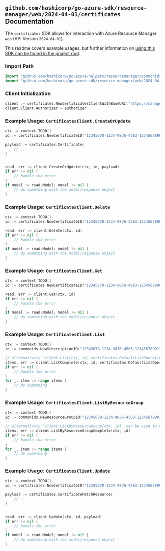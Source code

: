 
## `github.com/hashicorp/go-azure-sdk/resource-manager/web/2024-04-01/certificates` Documentation

The `certificates` SDK allows for interaction with Azure Resource Manager `web` (API Version `2024-04-01`).

This readme covers example usages, but further information on [using this SDK can be found in the project root](https://github.com/hashicorp/go-azure-sdk/tree/main/docs).

### Import Path

```go
import "github.com/hashicorp/go-azure-helpers/resourcemanager/commonids"
import "github.com/hashicorp/go-azure-sdk/resource-manager/web/2024-04-01/certificates"
```


### Client Initialization

```go
client := certificates.NewCertificatesClientWithBaseURI("https://management.azure.com")
client.Client.Authorizer = authorizer
```


### Example Usage: `CertificatesClient.CreateOrUpdate`

```go
ctx := context.TODO()
id := certificates.NewCertificateID("12345678-1234-9876-4563-123456789012", "example-resource-group", "certificateName")

payload := certificates.Certificate{
	// ...
}


read, err := client.CreateOrUpdate(ctx, id, payload)
if err != nil {
	// handle the error
}
if model := read.Model; model != nil {
	// do something with the model/response object
}
```


### Example Usage: `CertificatesClient.Delete`

```go
ctx := context.TODO()
id := certificates.NewCertificateID("12345678-1234-9876-4563-123456789012", "example-resource-group", "certificateName")

read, err := client.Delete(ctx, id)
if err != nil {
	// handle the error
}
if model := read.Model; model != nil {
	// do something with the model/response object
}
```


### Example Usage: `CertificatesClient.Get`

```go
ctx := context.TODO()
id := certificates.NewCertificateID("12345678-1234-9876-4563-123456789012", "example-resource-group", "certificateName")

read, err := client.Get(ctx, id)
if err != nil {
	// handle the error
}
if model := read.Model; model != nil {
	// do something with the model/response object
}
```


### Example Usage: `CertificatesClient.List`

```go
ctx := context.TODO()
id := commonids.NewSubscriptionID("12345678-1234-9876-4563-123456789012")

// alternatively `client.List(ctx, id, certificates.DefaultListOperationOptions())` can be used to do batched pagination
items, err := client.ListComplete(ctx, id, certificates.DefaultListOperationOptions())
if err != nil {
	// handle the error
}
for _, item := range items {
	// do something
}
```


### Example Usage: `CertificatesClient.ListByResourceGroup`

```go
ctx := context.TODO()
id := commonids.NewResourceGroupID("12345678-1234-9876-4563-123456789012", "example-resource-group")

// alternatively `client.ListByResourceGroup(ctx, id)` can be used to do batched pagination
items, err := client.ListByResourceGroupComplete(ctx, id)
if err != nil {
	// handle the error
}
for _, item := range items {
	// do something
}
```


### Example Usage: `CertificatesClient.Update`

```go
ctx := context.TODO()
id := certificates.NewCertificateID("12345678-1234-9876-4563-123456789012", "example-resource-group", "certificateName")

payload := certificates.CertificatePatchResource{
	// ...
}


read, err := client.Update(ctx, id, payload)
if err != nil {
	// handle the error
}
if model := read.Model; model != nil {
	// do something with the model/response object
}
```
